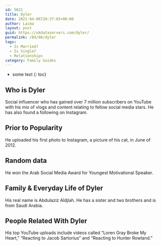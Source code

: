 ```yaml
---
id: 5621
title: Dyler
date: 2021-04-06T20:37:03+00:00
author: Laima
layout: post
guid: https://ukdataservers.com/dyler/
permalink: /04/06/dyler
tags:
  - Is Married?
  - Is Single?
  - Relationships
category: Family Guides
---
```


* some text
{: toc}


## Who is Dyler
                  
                  
                  
Social influencer who has gained over 7 million subscribers on YouTube with his mix of vlogs and content relating to fellow social media stars. He has also found a following on Instagram. 
                  
              
            
              
            
                
                
                
## Prior to Popularity
                  
                  
                  
He uploaded his first photo to Instagram, a picture of his cat, in June of 2012.
                  
              
            
              
            
                
                
                
## Random data
                  
                  
                  
He won the Arab Social Media Award for Youngest Motivational Speaker.
                  
              
            
              
            
                
                
                
## Family & Everyday Life of Dyler
                  
                  
                  
His real name is Abdulaziz Aldjlah. He has a sister and two brothers and is from Saudi Arabia.
                  
              
            
              
            
                
                
                
## People Related With Dyler
                  
                  
                  
His top YouTube uploads include videos called &#8220;Loren Gray Broke My Heart,&#8221; &#8220;Reacting to Jacob Sartorius&#8221; and &#8220;Reacting to Hunter Rowland.&#8221;
                  
              
            
              
            
                
              
            
              
              
            
            
              
            
          
          
          